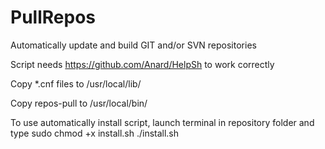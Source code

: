 # PullRepos
Automatically update and build GIT and/or SVN repositories

Script needs https://github.com/Anard/HelpSh to work correctly

Copy *.cnf files to /usr/local/lib/

Copy repos-pull to /usr/local/bin/

To use automatically install script, launch terminal in repository folder and type
 sudo chmod +x install.sh
 ./install.sh
